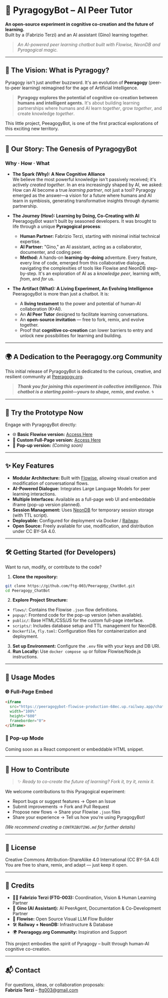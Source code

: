 # 🤖 PyragogyBot – AI Peer Tutor

 

**An open-source experiment in cognitive co-creation and the future of learning.**  
Built by a (Fabrizio Terzi) and an AI assistant (Gino) learning together.

> *An AI-powered peer learning chatbot built with Flowise, NeonDB and Pyragogical magic.*
---

## 🧩 The Vision: What is Pyragogy?

Pyragogy isn't just another buzzword. It's an evolution of **Peeragogy** (peer-to-peer learning) reimagined for the age of Artificial Intelligence.

> **Pyragogy explores the potential of cognitive co-creation between humans and intelligent agents.** It's about building learning partnerships where humans and AI learn *together*, grow *together*, and create knowledge *together*.

This little project, PeeagogyBot, is one of the first practical explorations of this exciting new territory.

---

## 🌱 Our Story: The Genesis of PyragogyBot

### **Why · How · What**

- **The Spark (Why): A New Cognitive Alliance**  
  We believe the most powerful knowledge isn't passively received; it's actively *created together*. In an era increasingly shaped by AI, we asked: How can AI become a true *learning partner*, not just a tool? Pyragogy emerged as the answer—a vision for a future where humans and AI learn in symbiosis, generating transformative insights through dynamic partnership.

- **The Journey (How): Learning by Doing, Co-Creating with AI**  
  PeeragogyBot wasn't built by seasoned developers. It was brought to life through a unique **Pyragogical process**:
  - **Human Partner:** Fabrizio Terzi, starting with minimal initial technical expertise.  
  - **AI Partner:** "Gino," an AI assistant, acting as a collaborator, documenter, and coding peer.  
  - **Method:** A hands-on **learning-by-doing** adventure. Every feature, every line of code, emerged from this collaborative dialogue, navigating the complexities of tools like Flowise and NeonDB step-by-step. It's an exploration of AI as a *knowledge peer*, learning *with*, *from*, and *for* us.

- **The Artifact (What): A Living Experiment, An Evolving Intelligence**  
  PeeragogyBot is more than just a chatbot. It is:  
  - A **living testament** to the power and potential of human-AI collaboration (K+AI).  
  - An **AI Peer Tutor** designed to facilitate learning conversations.  
  - An **open-source invitation** — free to fork, remix, and evolve together.  
  - Proof that **cognitive co-creation** can lower barriers to entry and unlock new possibilities for learning and building.

---

## 🌍 A Dedication to the Peeragogy.org Community

This initial release of PyragogyBot is dedicated to the curious, creative, and resilient community at [Peeragogy.org](https://peeragogy.org).

> ***Thank you for joining this experiment in collective intelligence. This chatbot is a starting point—yours to shape, remix, and evolve.*** 🌀

---

## 🚀 Try the Prototype Now

Engage with PyragogyBot directly:

- 🌐 **Basic Flowise version:** [Access Here](https://peeragogybot-flowise-production-68ec.up.railway.app/chatbot/d5f669ab-e063-4302-bea8-8ea55335603b)
- 🧪 **Custom Full-Page version:** [Access Here](https://ftg-003.github.io/Peeragogy_ChatBot/)
- 💬 **Pop-up version:** *(Coming soon)*

---

## ✨ Key Features

- **Modular Architecture:** Built with [Flowise](https://flowiseai.com/), allowing visual creation and modification of conversational flows.
- **AI-Powered Dialogue:** Integrates Large Language Models for peer learning interactions.
- **Multiple Interfaces:** Available as a full-page web UI and embeddable iframe (pop-up version planned).
- **Session Management:** Uses [NeonDB](https://neon.tech/) for temporary session storage (with TTL script).
- **Deployable:** Configured for deployment via Docker / [Railway](https://railway.app/).
- **Open Source:** Freely available for use, modification, and distribution under CC BY-SA 4.0.

---

## 🛠️ Getting Started (for Developers)

Want to run, modify, or contribute to the code?

1. **Clone the repository:**
```bash
git clone https://github.com/ftg-003/Peeragogy_ChatBot.git
cd Peeragogy_ChatBot
```
2. **Explore Project Structure:**
- `flows/`: Contains the Flowise `.json` flow definitions.
- `popup/`: Frontend code for the pop-up version (when available).
- `public/`: Base HTML/CSS/JS for the custom full-page interface.
- `scripts/`: Includes database setup and TTL management for NeonDB.
- `Dockerfile`, `fly.toml`: Configuration files for containerization and deployment.
3. **Set up Environment:** Configure the `.env` file with your keys and DB URI.
4. **Run Locally:** Use `docker compose up` or follow Flowise/Node.js instructions.

---

## 🧩 Usage Modes

### 🌐 Full-Page Embed
```html
<iframe
  src="https://peeragogybot-flowise-production-68ec.up.railway.app/chatbot/d5f669ab-e063-4302-bea8-8ea55335603b"
  width="100%"
  height="600"
  frameborder="0">
</iframe>
```

### 💬 Pop-up Mode
Coming soon as a React component or embeddable HTML snippet.

---

## 🤝 How to Contribute

> ✨ *Ready to co-create the future of learning? Fork it, try it, remix it.*

We welcome contributions to this Pyragogical experiment:

- Report bugs or suggest features → Open an Issue
- Submit improvements → Fork and Pull Request
- Propose new flows → Share your Flowise `.json` files
- Share your experience → Tell us how you’re using PyragogyBot!

*(We recommend creating a `CONTRIBUTING.md` for further details)*

---

## 📜 License

Creative Commons Attribution-ShareAlike 4.0 International (CC BY-SA 4.0)  
You are free to share, remix, and adapt — just keep it open.

---

## 👥 Credits

- 🧑‍🚀 **Fabrizio Terzi (FTG-003):** Coordination, Vision & Human Learning Partner
- 🤖 **Gino (AI Assistant):** AI PeerAgent, Documentation & Co-Development Partner
- 🧠 **Flowise:** Open Source Visual LLM Flow Builder
- 🛠️ **Railway + NeonDB:** Infrastructure & Database
- 🌍 **Peeragogy.org Community:** Inspiration and Support

This project embodies the spirit of Pyragogy – built through human-AI cognitive co-creation.

---

## 📬 Contact

For questions, ideas, or collaboration proposals:  
**Fabrizio Terzi** – [ftg003@gmail.com](mailto:ftg003@gmail.com)

